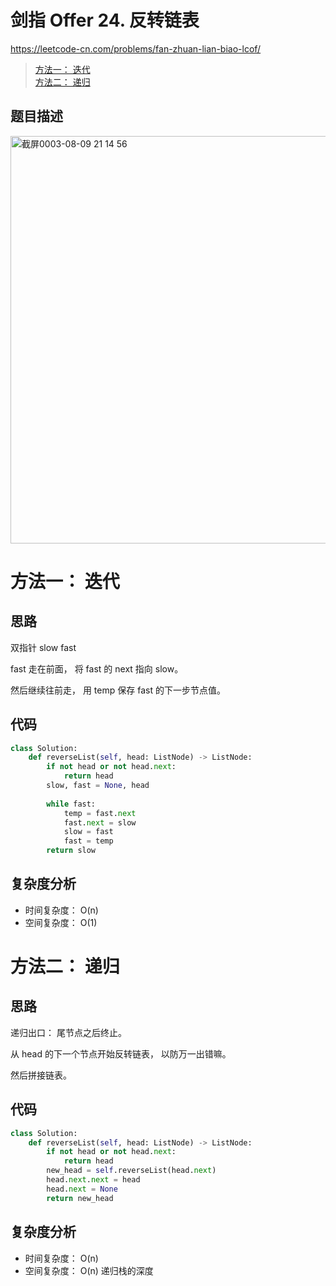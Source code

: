 剑指 Offer 24. 反转链表
====
https://leetcode-cn.com/problems/fan-zhuan-lian-biao-lcof/

> [方法一： 迭代](https://github.com/PearlCoastal/Leetcode_Solutions_python3/blob/master/%E5%89%91%E6%8C%87offer/%E5%89%91%E6%8C%87%20Offer%2024.md#%E6%96%B9%E6%B3%95%E4%B8%80-%E8%BF%AD%E4%BB%A3)<br>
> [方法二： 递归](https://github.com/PearlCoastal/Leetcode_Solutions_python3/blob/master/%E5%89%91%E6%8C%87offer/%E5%89%91%E6%8C%87%20Offer%2024.md#%E6%96%B9%E6%B3%95%E4%BA%8C-%E9%80%92%E5%BD%92)<br>

## 题目描述

<img width="652" alt="截屏0003-08-09 21 14 56" src="https://user-images.githubusercontent.com/10908630/128704569-5b4acfae-3726-402b-8188-9a702ef2d30c.png">


方法一： 迭代
====

## 思路

双指针 slow fast

fast 走在前面， 将 fast 的 next 指向 slow。

然后继续往前走， 用 temp 保存 fast 的下一步节点值。

## 代码
```python
class Solution:
    def reverseList(self, head: ListNode) -> ListNode:
        if not head or not head.next:
            return head
        slow, fast = None, head
        
        while fast:
            temp = fast.next
            fast.next = slow
            slow = fast 
            fast = temp
        return slow
```

## 复杂度分析
- 时间复杂度： O(n)
- 空间复杂度： O(1)



方法二： 递归
====

## 思路

递归出口： 尾节点之后终止。

从 head 的下一个节点开始反转链表， 以防万一出错嘛。

然后拼接链表。


## 代码
```python
class Solution:
    def reverseList(self, head: ListNode) -> ListNode:
        if not head or not head.next:
            return head
        new_head = self.reverseList(head.next)
        head.next.next = head
        head.next = None
        return new_head
```

## 复杂度分析
- 时间复杂度： O(n)
- 空间复杂度： O(n) 递归栈的深度
